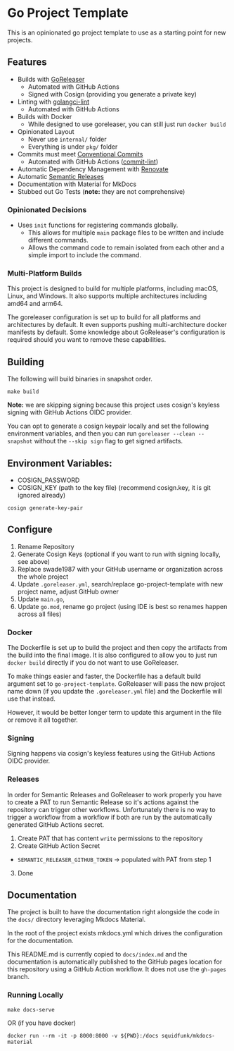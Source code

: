 # Go Project Template

This is an opinionated go project template to use as a starting point for new projects.

## Features

- Builds with [GoReleaser](https://goreleaser.com)
  - Automated with GitHub Actions
  - Signed with Cosign (providing you generate a private key)
- Linting with [golangci-lint](https://golangci-lint.run/)
  - Automated with GitHub Actions
- Builds with Docker
  - While designed to use goreleaser, you can still just run `docker build`
- Opinionated Layout
  - Never use `internal/` folder
  - Everything is under `pkg/` folder
- Commits must meet [Conventional Commits](https://www.conventionalcommits.org/en/v1.0.0/)
  - Automated with GitHub Actions ([commit-lint](https://github.com/conventional-changelog/commitlint/#what-is-commitlint))
- Automatic Dependency Management with [Renovate](https://github.com/renovatebot/renovate)
- Automatic [Semantic Releases](https://semantic-release.gitbook.io/)
- Documentation with Material for MkDocs
- Stubbed out Go Tests (**note:** they are not comprehensive)

### Opinionated Decisions

- Uses `init` functions for registering commands globally.
  - This allows for multiple `main` package files to be written and include different commands.
  - Allows the command code to remain isolated from each other and a simple import to include the command.

### Multi-Platform Builds

This project is designed to build for multiple platforms, including macOS, Linux, and Windows. It also supports
multiple architectures including amd64 and arm64.

The goreleaser configuration is set up to build for all platforms and architectures by default. It even supports pushing
multi-architecture docker manifests by default. Some knowledge about GoReleaser's configuration is required should you
want to remove these capabilities.

## Building

The following will build binaries in snapshot order.

```console
make build
```

**Note:** we are skipping signing because this project uses cosign's keyless signing with GitHub Actions OIDC provider.

You can opt to generate a cosign keypair locally and set the following environment variables, and then you can run
`goreleaser --clean --snapshot` without the `--skip sign` flag to get signed artifacts.

Environment Variables:
-
- COSIGN_PASSWORD
- COSIGN_KEY (path to the key file) (recommend cosign.key, it is git ignored already)

```console
cosign generate-key-pair
```

## Configure

1. Rename Repository
1. Generate Cosign Keys (optional if you want to run with signing locally, see above)
1. Replace swade1987 with your GitHub username or organization across the whole project
1. Update `.goreleaser.yml`, search/replace go-project-template with new project name, adjust GitHub owner
1. Update `main.go`,
1. Update `go.mod`, rename go project (using IDE is best so renames happen across all files)

### Docker

The Dockerfile is set up to build the project and then copy the artifacts from the build into the final image. It is
also configured to allow you to just run `docker build` directly if you do not want to use GoReleaser.

To make things easier and faster, the Dockerfile has a default build argument set to `go-project-template`. GoReleaser
will pass the new project name down (if you update the `.goreleaser.yml` file) and the Dockerfile will use that instead.

However, it would be better longer term to update this argument in the file or remove it all together.

### Signing

Signing happens via cosign's keyless features using the GitHub Actions OIDC provider.

### Releases

In order for Semantic Releases and GoReleaser to work properly you have to create a PAT to run Semantic Release
so it's actions against the repository can trigger other workflows. Unfortunately there is no way to trigger
a workflow from a workflow if both are run by the automatically generated GitHub Actions secret.

1. Create PAT that has content `write` permissions to the repository
2. Create GitHub Action Secret
  - `SEMANTIC_RELEASER_GITHUB_TOKEN` -> populated with PAT from step 1
3. Done

## Documentation

The project is built to have the documentation right alongside the code in the `docs/` directory leveraging Mkdocs Material.

In the root of the project exists mkdocs.yml which drives the configuration for the documentation.

This README.md is currently copied to `docs/index.md` and the documentation is automatically published to the GitHub
pages location for this repository using a GitHub Action workflow. It does not use the `gh-pages` branch.

### Running Locally

```console
make docs-serve
```

OR (if you have docker)

```console
docker run --rm -it -p 8000:8000 -v ${PWD}:/docs squidfunk/mkdocs-material
```
